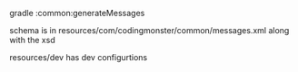 gradle :common:generateMessages

schema is in resources/com/codingmonster/common/messages.xml along with the xsd

resources/dev has dev configurtions
